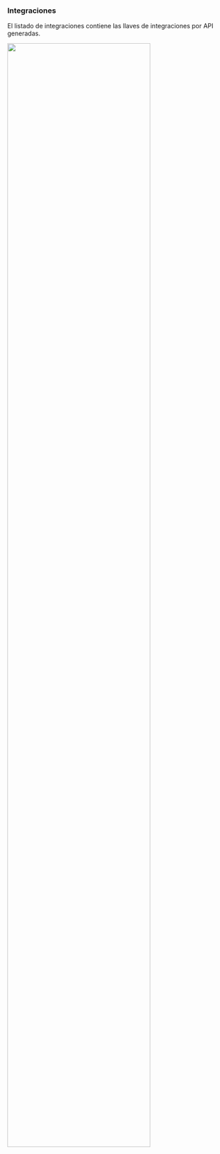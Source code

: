 ### Integraciones

El listado de integraciones contiene las llaves de integraciones por API generadas.

<div class="thumbnail">
<img src="../img/screenshots/08 api integraciones.png"  style="display: block; width: 80%">
</div>